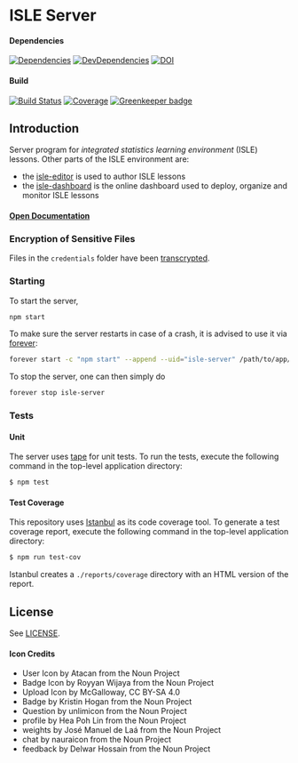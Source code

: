 # ISLE Server

#### Dependencies

[![Dependencies][dependencies-image]][dependencies-url] [![DevDependencies][dev-dependencies-image]][dev-dependencies-url]
[![DOI](https://zenodo.org/badge/63765629.svg)][doi]

#### Build

[![Build Status](https://travis-ci.org/Planeshifter/isle-server.svg?branch=master)](https://travis-ci.org/Planeshifter/isle-server)
[![Coverage](https://img.shields.io/codecov/c/github/Planeshifter/isle-server/master.svg)](https://img.shields.io/codecov/c/github/Planeshifter/isle-server/master.svg) [![Greenkeeper badge](https://badges.greenkeeper.io/Planeshifter/isle-server.svg)](https://greenkeeper.io/)

## Introduction

Server program for *integrated statistics learning environment* (ISLE) lessons. Other parts of the ISLE environment are: 

-   the [isle-editor][isle-editor] is used to author ISLE lessons
-   the [isle-dashboard][isle-dashboard] is the online dashboard used to deploy, organize and monitor ISLE lessons

#### [Open Documentation][docs]

### Encryption of Sensitive Files

Files in the `credentials` folder have been [transcrypted][transcrypt]. 

### Starting

To start the server,

```bash
npm start 
```

To make sure the server restarts in case of a crash, it is advised to use it via [forever][forever]: 

```bash
forever start -c "npm start" --append --uid="isle-server" /path/to/app/dir/
```

To stop the server, one can then simply do

```bash
forever stop isle-server
```
### Tests

#### Unit

The server uses [tape][tape] for unit tests. To run the tests, execute the following command in the top-level application directory:

``` bash
$ npm test
```

#### Test Coverage

This repository uses [Istanbul][istanbul] as its code coverage tool. To generate a test coverage report, execute the following command in the top-level application directory:

``` bash
$ npm run test-cov
```

Istanbul creates a `./reports/coverage` directory with an HTML version of the report.

## License

See [LICENSE][license].

#### Icon Credits

- User Icon by Atacan from the Noun Project
- Badge Icon by Royyan Wijaya from the Noun Project
- Upload Icon by McGalloway, CC BY-SA 4.0
- Badge by Kristin Hogan from the Noun Project
- Question by unlimicon from the Noun Project
- profile by Hea Poh Lin from the Noun Project
- weights by José Manuel de Laá from the Noun Project
- chat by nauraicon from the Noun Project
- feedback by Delwar Hossain from the Noun Project

[license]: https://raw.githubusercontent.com/Planeshifter/isle-server/master/LICENSE

[dependencies-image]: https://img.shields.io/david/planeshifter/isle-server/master.svg
[dependencies-url]: https://david-dm.org/planeshifter/isle-server/master

[dev-dependencies-image]: https://img.shields.io/david/dev/planeshifter/isle-server/master.svg
[dev-dependencies-url]: https://david-dm.org/planeshifter/isle-server/master#info=devDependencies

[doi]: https://zenodo.org/badge/latestdoi/63765629

[transcrypt]: https://github.com/elasticdog/transcrypt

[docs]: http://isledocs.com/
[isle-dashboard]: https://github.com/Planeshifter/isle-dashboard
[isle-editor]: https://github.com/Planeshifter/isle-editor

[forever]: https://github.com/foreverjs/forever

[tape]: https://github.com/substack/tape
[istanbul]: https://github.com/gotwarlost/istanbul
